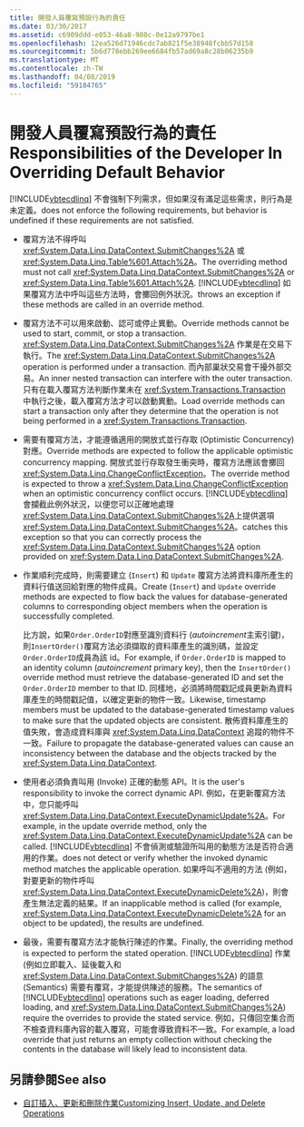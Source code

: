 ```yaml
---
title: 開發人員覆寫預設行為的責任
ms.date: 03/30/2017
ms.assetid: c6909ddd-e053-46a8-980c-0e12a9797be1
ms.openlocfilehash: 12ea526d71946cdc7ab821f5e38948fcbb57d158
ms.sourcegitcommit: 5b6d778ebb269ee6684fb57ad69a8c28b06235b9
ms.translationtype: MT
ms.contentlocale: zh-TW
ms.lasthandoff: 04/08/2019
ms.locfileid: "59184765"
---
```

# <a name="responsibilities-of-the-developer-in-overriding-default-behavior"></a><span data-ttu-id="a5a25-102">開發人員覆寫預設行為的責任</span><span class="sxs-lookup"><span data-stu-id="a5a25-102">Responsibilities of the Developer In Overriding Default Behavior</span></span>
[!INCLUDE[vbtecdlinq](../../../../../../includes/vbtecdlinq-md.md)] <span data-ttu-id="a5a25-103">不會強制下列需求，但如果沒有滿足這些需求，則行為是未定義。</span><span class="sxs-lookup"><span data-stu-id="a5a25-103">does not enforce the following requirements, but behavior is undefined if these requirements are not satisfied.</span></span>  
  
-   <span data-ttu-id="a5a25-104">覆寫方法不得呼叫 <xref:System.Data.Linq.DataContext.SubmitChanges%2A> 或 <xref:System.Data.Linq.Table%601.Attach%2A>。</span><span class="sxs-lookup"><span data-stu-id="a5a25-104">The overriding method must not call <xref:System.Data.Linq.DataContext.SubmitChanges%2A> or <xref:System.Data.Linq.Table%601.Attach%2A>.</span></span> [!INCLUDE[vbtecdlinq](../../../../../../includes/vbtecdlinq-md.md)] <span data-ttu-id="a5a25-105">如果覆寫方法中呼叫這些方法時，會擲回例外狀況。</span><span class="sxs-lookup"><span data-stu-id="a5a25-105">throws an exception if these methods are called in an override method.</span></span>  
  
-   <span data-ttu-id="a5a25-106">覆寫方法不可以用來啟動、認可或停止異動。</span><span class="sxs-lookup"><span data-stu-id="a5a25-106">Override methods cannot be used to start, commit, or stop a transaction.</span></span> <span data-ttu-id="a5a25-107"><xref:System.Data.Linq.DataContext.SubmitChanges%2A> 作業是在交易下執行。</span><span class="sxs-lookup"><span data-stu-id="a5a25-107">The <xref:System.Data.Linq.DataContext.SubmitChanges%2A> operation is performed under a transaction.</span></span> <span data-ttu-id="a5a25-108">而內部巢狀交易會干擾外部交易。</span><span class="sxs-lookup"><span data-stu-id="a5a25-108">An inner nested transaction can interfere with the outer transaction.</span></span> <span data-ttu-id="a5a25-109">只有在載入覆寫方法判斷作業未在 <xref:System.Transactions.Transaction> 中執行之後，載入覆寫方法才可以啟動異動。</span><span class="sxs-lookup"><span data-stu-id="a5a25-109">Load override methods can start a transaction only after they determine that the operation is not being performed in a <xref:System.Transactions.Transaction>.</span></span>  
  
-   <span data-ttu-id="a5a25-110">需要有覆寫方法，才能遵循適用的開放式並行存取 (Optimistic Concurrency) 對應。</span><span class="sxs-lookup"><span data-stu-id="a5a25-110">Override methods are expected to follow the applicable optimistic concurrency mapping.</span></span> <span data-ttu-id="a5a25-111">開放式並行存取發生衝突時，覆寫方法應該會擲回 <xref:System.Data.Linq.ChangeConflictException>。</span><span class="sxs-lookup"><span data-stu-id="a5a25-111">The override method is expected to throw a <xref:System.Data.Linq.ChangeConflictException> when an optimistic concurrency conflict occurs.</span></span> [!INCLUDE[vbtecdlinq](../../../../../../includes/vbtecdlinq-md.md)] <span data-ttu-id="a5a25-112">會攔截此例外狀況，以便您可以正確地處理<xref:System.Data.Linq.DataContext.SubmitChanges%2A>上提供選項<xref:System.Data.Linq.DataContext.SubmitChanges%2A>。</span><span class="sxs-lookup"><span data-stu-id="a5a25-112">catches this exception so that you can correctly process the <xref:System.Data.Linq.DataContext.SubmitChanges%2A> option provided on <xref:System.Data.Linq.DataContext.SubmitChanges%2A>.</span></span>  
  
-   <span data-ttu-id="a5a25-113">作業順利完成時，則需要建立 (`Insert`) 和 `Update` 覆寫方法將資料庫所產生的資料行值送回給對應的物件成員。</span><span class="sxs-lookup"><span data-stu-id="a5a25-113">Create (`Insert`) and `Update` override methods are expected to flow back the values for database-generated columns to corresponding object members when the operation is successfully completed.</span></span>  
  
     <span data-ttu-id="a5a25-114">比方說，如果`Order.OrderID`對應至識別資料行 (*autoincrement*主索引鍵)，則`InsertOrder()`覆寫方法必須擷取的資料庫產生的識別碼，並設定`Order.OrderID`成員為該 id。</span><span class="sxs-lookup"><span data-stu-id="a5a25-114">For example, if `Order.OrderID` is mapped to an identity column (*autoincrement* primary key), then the `InsertOrder()` override method must retrieve the database-generated ID and set the `Order.OrderID` member to that ID.</span></span> <span data-ttu-id="a5a25-115">同樣地，必須將時間戳記成員更新為資料庫產生的時間戳記值，以確定更新的物件一致。</span><span class="sxs-lookup"><span data-stu-id="a5a25-115">Likewise, timestamp members must be updated to the database-generated timestamp values to make sure that the updated objects are consistent.</span></span> <span data-ttu-id="a5a25-116">散佈資料庫產生的值失敗，會造成資料庫與 <xref:System.Data.Linq.DataContext> 追蹤的物件不一致。</span><span class="sxs-lookup"><span data-stu-id="a5a25-116">Failure to propagate the database-generated values can cause an inconsistency between the database and the objects tracked by the <xref:System.Data.Linq.DataContext>.</span></span>  
  
-   <span data-ttu-id="a5a25-117">使用者必須負責叫用 (Invoke) 正確的動態 API。</span><span class="sxs-lookup"><span data-stu-id="a5a25-117">It is the user's responsibility to invoke the correct dynamic API.</span></span> <span data-ttu-id="a5a25-118">例如，在更新覆寫方法中，您只能呼叫 <xref:System.Data.Linq.DataContext.ExecuteDynamicUpdate%2A>。</span><span class="sxs-lookup"><span data-stu-id="a5a25-118">For example, in the update override method, only the <xref:System.Data.Linq.DataContext.ExecuteDynamicUpdate%2A> can be called.</span></span> [!INCLUDE[vbtecdlinq](../../../../../../includes/vbtecdlinq-md.md)] <span data-ttu-id="a5a25-119">不會偵測或驗證所叫用的動態方法是否符合適用的作業。</span><span class="sxs-lookup"><span data-stu-id="a5a25-119">does not detect or verify whether the invoked dynamic method matches the applicable operation.</span></span> <span data-ttu-id="a5a25-120">如果呼叫不適用的方法 (例如，對要更新的物件呼叫 <xref:System.Data.Linq.DataContext.ExecuteDynamicDelete%2A>)，則會產生無法定義的結果。</span><span class="sxs-lookup"><span data-stu-id="a5a25-120">If an inapplicable method is called (for example, <xref:System.Data.Linq.DataContext.ExecuteDynamicDelete%2A> for an object to be updated), the results are undefined.</span></span>  
  
-   <span data-ttu-id="a5a25-121">最後，需要有覆寫方法才能執行陳述的作業。</span><span class="sxs-lookup"><span data-stu-id="a5a25-121">Finally, the overriding method is expected to perform the stated operation.</span></span> <span data-ttu-id="a5a25-122">[!INCLUDE[vbtecdlinq](../../../../../../includes/vbtecdlinq-md.md)] 作業 (例如立即載入、延後載入和 <xref:System.Data.Linq.DataContext.SubmitChanges%2A>) 的語意 (Semantics) 需要有覆寫，才能提供陳述的服務。</span><span class="sxs-lookup"><span data-stu-id="a5a25-122">The semantics of [!INCLUDE[vbtecdlinq](../../../../../../includes/vbtecdlinq-md.md)] operations such as eager loading, deferred loading, and <xref:System.Data.Linq.DataContext.SubmitChanges%2A>) require the overrides to provide the stated service.</span></span> <span data-ttu-id="a5a25-123">例如，只傳回空集合而不檢查資料庫內容的載入覆寫，可能會導致資料不一致。</span><span class="sxs-lookup"><span data-stu-id="a5a25-123">For example, a load override that just returns an empty collection without checking the contents in the database will likely lead to inconsistent data.</span></span>  
  
## <a name="see-also"></a><span data-ttu-id="a5a25-124">另請參閱</span><span class="sxs-lookup"><span data-stu-id="a5a25-124">See also</span></span>

- [<span data-ttu-id="a5a25-125">自訂插入、更新和刪除作業</span><span class="sxs-lookup"><span data-stu-id="a5a25-125">Customizing Insert, Update, and Delete Operations</span></span>](../../../../../../docs/framework/data/adonet/sql/linq/customizing-insert-update-and-delete-operations.md)
